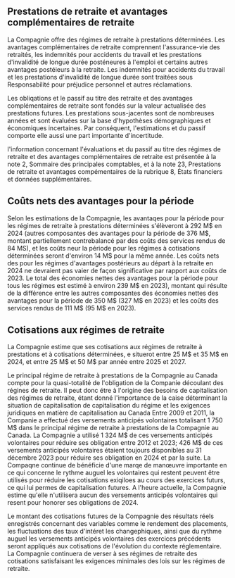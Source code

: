 ## Prestations de retraite et avantages complémentaires de retraite

La Compagnie offre des régimes de retraite à prestations déterminées. Les avantages complémentaires de retraite comprennent l'assurance-vie des retraités, les indemnités pour accidents du travail et les prestations d'invalidité de longue durée posténeures à l'emploi et certains autres avantages postéieurs à la retraite. Les indemnités pour accidents du travail et les prestations d'invalidité de longue durée sont traitées sous Responsabilité pour préjudice personnel et autres réclamations.

Les obliqations et le passif au titre des retraite et des avantages complémentaires de retraite sont fondés sur la valeur actualisée des prestations futures. Les prestations sous-jacentes sont de nombreuses années et sont évaluées sur la base d'hypothèses démographiques et économiques incertaines. Par conséquent, l'estimations et du passif comporte elle aussi une part importante d'incertitude.

 l'information concernant l'évaluations et du passif au titre des régimes de retraite et des avantages complémentaires de retraite est présentée à la note 2, Sommaire des principales comptables, et à la note 23, Prestations de retraite et avantages compémentaires de la rubrique 8, États financiers et données supplémentaires.

## Coûts nets des avantages pour la période

Selon les estimations de la Compagnie, les avantaqes pour la période pour les régimes de retraite à prestations déterminées s'élèveront à 292 M\$ en 2024 (autres composantes des avantages pour la période de 376 M\$, montant partiellement contrebalancé par des coûts des services rendus de 84 MS), et les coûts neur la période pour les régimes à cotisations déterminées seront d'environ 14 M\$ pour la même année. Les coûts nets des pour les régimes d'avantages postérieurs au départ à la retraite en 2024 ne devraient pas vaier de façon significative par rapport aux coûts de 2023. Le total des économies nettes des avantages pour la période pour tous les régimes est estimé à environ 239 M\$ en 2023), montant qui résulte de la différence entre les autres composantes des économies nettes des avantages pour la période de 350 M\$ (327 M\$ en 2023) et les coûts des services rendus de 111 M\$ (95 M\$ en 2023).

## Cotisations aux régimes de retraite

La Compagnie estime que ses cotisations aux régimes de retraite à prestations et à cotisations déterminées, e situerot entre 25 M\$ et 35 M\$ en 2024, et entre 25 M\$ et 50 M\$ par année entre 2025 et 2027.

Le principal régime de retraite à prestations de la Compagnie au Canada compte pour la quasi-totalité de l'obligation de la Companie découlant des régines de retraite. Il peut donc étre à l'origine des besoins de capitalisation des régimes de retraite, étant donné l'importance de la caise déterminant la situation de capitalisation de capitalisation du régime et les exigences juridiques en matière de capitalisation au Canada Entre 2009 et 2011, la Companie a effectué des versements anticipés volontaires totalisant 1 750 M\$ dans le principal régime de retraite à prestations de la Compagnie au Canada. La Compagnie a utilisé 1 324 M\$ de ces versements anticipés volontaires pour réduire ses obligation entre 2012 et 2023; 426 M\$ de ces versements anticipés volontaires étaient toujours disponibles au 31 décembre 2023 pour réduire ses obligation en 2024 et par la suite. La Compaqne continue de bénéficie d'une marqe de manœuvre importante en ce qui concerne le rythme auguel les volontaires qui restent peuvent être utilisés pour réduire les cotisations exiqiloes au cours des exercices futurs, ce qui lui permes de capitalisation futures. A l'heure actuelle, la Compagnie estime qu'elle n'utilisera aucun des versements anticipés volontaires qui resent pour honorer ses obligations de 2024.

Le montant des cotisations futures de la Compagnie des résultats réels enregistrés concernant des variables comme le rendement des placements, les fluctuations des taux d'intéret les changephiques, ainsi que du rythme auguel les versements anticipés volontaires des exercices précédents seront appliqués aux cotisations de l'évolution du contexte réglementaire. La Compagnie continuera de verser à ses régimes de retraite des cotisations satisfaisant les exigences minimales des lois sur les régimes de retraite.